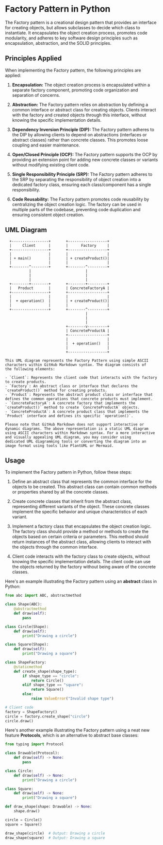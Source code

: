 # Factory Pattern in Python

The Factory pattern is a creational design pattern that provides an interface for creating objects, but allows subclasses to decide which class to instantiate. It encapsulates the object creation process, promotes code modularity, and adheres to key software design principles such as encapsulation, abstraction, and the SOLID principles.

## Principles Applied

When implementing the Factory pattern, the following principles are applied:

1. **Encapsulation:** The object creation process is encapsulated within a separate factory component, promoting code organization and separation of concerns.

2. **Abstraction:** The Factory pattern relies on abstraction by defining a common interface or abstract class for creating objects. Clients interact with the factory and created objects through this interface, without knowing the specific implementation details.

3. **Dependency Inversion Principle (DIP):** The Factory pattern adheres to the DIP by allowing clients to depend on abstractions (interfaces or abstract classes) rather than concrete classes. This promotes loose coupling and easier maintenance.

4. **Open/Closed Principle (OCP):** The Factory pattern supports the OCP by providing an extension point for adding new concrete classes or variants without modifying existing client code.

5. **Single Responsibility Principle (SRP):** The Factory pattern adheres to the SRP by separating the responsibility of object creation into a dedicated factory class, ensuring each class/component has a single responsibility.

6. **Code Reusability:** The Factory pattern promotes code reusability by centralizing the object creation logic. The factory can be used in multiple parts of the codebase, preventing code duplication and ensuring consistent object creation.

## UML Diagram
```uml
  +-----------------+       +------------------+
  |     Client      |       |      Factory     |
  +-----------------+       +------------------+
  |                 |       |                  |
  | + main()        |       | + createProduct()|
  |                 |       |                  |
  +--------^--------+       +--------^---------+
           |                         |
           |                         |
           |                         |
  +--------+--------+       +--------+---------+
  |   Product       |       | ConcreteFactoryA |
  +-----------------+       +------------------+
  |                 |       |                  |
  |  + operation()  |       | + createProduct()|
  |                 |       |                  |
  +-----------------+       +--------^---------+
                                     |
                                     |
                                     |
                            +--------v---------+
                            | ConcreteProductA |
                            +------------------+
                            |                  |
                            |  + operation()   |
                            |                  |
                            +------------------+
```
```angelscript
This UML diagram represents the Factory Pattern using simple ASCII characters within GitHub Markdown syntax. The diagram consists of
the following elements:

- `Client`: Represents the client code that interacts with the factory to create products.
- `Factory`: An abstract class or interface that declares the `createProduct()` method for creating products.
- `Product`: Represents the abstract product class or interface that defines the common operations that concrete products must implement.
- `ConcreteFactoryA`: A concrete factory that implements the `createProduct()` method to create `ConcreteProductA` objects.
- `ConcreteProductA`: A concrete product class that implements the `Product` interface and defines its specific `operation()`.

Please note that GitHub Markdown does not support interactive or dynamic diagrams. The above representation is a static UML diagram
using ASCII characters within Markdown syntax. For a more interactive and visually appealing UML diagram, you may consider using
dedicated UML diagramming tools or converting the diagram into an image format using tools like PlantUML or Mermaid.
```
## Usage

To implement the Factory pattern in Python, follow these steps:

1. Define an abstract class that represents the common interface for the objects to be created. This abstract class can contain common methods or properties shared by all the concrete classes.

2. Create concrete classes that inherit from the abstract class, representing different variants of the object. These concrete classes implement the specific behavior and unique characteristics of each variant.

3. Implement a factory class that encapsulates the object creation logic. The factory class should provide a method or methods to create the objects based on certain criteria or parameters. This method should return instances of the abstract class, allowing clients to interact with the objects through the common interface.

4. Client code interacts with the factory class to create objects, without knowing the specific implementation details. The client code can use the objects returned by the factory without being aware of the concrete classes.

Here's an example illustrating the Factory pattern using an **abstract** class in Python:

```python
from abc import ABC, abstractmethod

class Shape(ABC):
    @abstractmethod
    def draw(self):
        pass

class Circle(Shape):
    def draw(self):
        print("Drawing a circle")

class Square(Shape):
    def draw(self):
        print("Drawing a square")

class ShapeFactory:
    @staticmethod
    def create_shape(shape_type):
        if shape_type == "circle":
            return Circle()
        elif shape_type == "square":
            return Square()
        else:
            raise ValueError("Invalid shape type")

# Client code
factory = ShapeFactory()
circle = factory.create_shape("circle")
circle.draw()
```

Here's another example illustrating the Factory pattern using a neat new feature **Protocols**, which is an alternative to abstract base classes:

```python
from typing import Protocol

class Drawable(Protocol):
    def draw(self) -> None:
        pass

class Circle:
    def draw(self) -> None:
        print("Drawing a circle")

class Square:
    def draw(self) -> None:
        print("Drawing a square")

def draw_shape(shape: Drawable) -> None:
    shape.draw()

circle = Circle()
square = Square()

draw_shape(circle)  # Output: Drawing a circle
draw_shape(square)  # Output: Drawing a square
```

